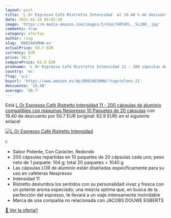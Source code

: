 ```yaml
---
layout: post
title: 'L Or Espresso Café Ristretto Intensidad  al 19.40 % de descuento'
date: 2021-01-18 09:02:50
image: 'https://m.media-amazon.com/images/I/41oLf40TdFL._SL200_.jpg'
comments: true
category: ofertas
author: ring
slug: 'B00IA01MHW-es'
actualPrice: 50.7 EUR
currency: EUR
price: 50.7
comparePrice: 62.9 EUR
prodname: 'L Or Espresso Café Ristretto Intensidad 11 - 200 cápsulas de aluminio compatibles con máquinas Nespresso  10 Paquetes de 20 cápsulas'
country: 'es'
flag: '🇪🇸'
buyurl: 'https://www.amazon.es/dp/B00IA01MHW/?tag=tolees-21'
descuento: '19.40'
average: '50.7'
---
```


Está [L Or Espresso Café Ristretto Intensidad 11 - 200 cápsulas de aluminio compatibles con máquinas Nespresso  10 Paquetes de 20 cápsulas](https://www.amazon.es/dp/B00IA01MHW/?tag=tolees-21) con 19.40 de descuento por 50.7 EUR (original: 62.9 EUR) en el siguiente enlace!

[![L Or Espresso Café Ristretto Intensidad ](https://m.media-amazon.com/images/I/41oLf40TdFL._SL200_.jpg)](https://www.amazon.es/dp/B00IA01MHW/?tag=tolees-21)

ℹ️:

- Sabor Potente, Con Carácter, Redondo
- 200 cápsulas repartidas en 10 paquetes de 20 cápsulas cada uno; peso neto de 1 paquete: 104 g; total 20 paquetes = 1040 g
- Las cápsulas LOR de aluminio están diseñadas específicamente para su uso en cafeteras Nespresso
- Intensidad 11
- Ristretto deslumbra los sentidos con su personalidad vivaz y fresca con un potente aroma especiado; una mezcla optima que, en busca de la perfección del espresso, te llevará a un viaje intensamente inolvidable
- Marca de una compañía no relacionada con JACOBS DOUWE EGBERTS

[🛒 Ver la oferta!!](https://www.amazon.es/dp/B00IA01MHW/?tag=tolees-21)
